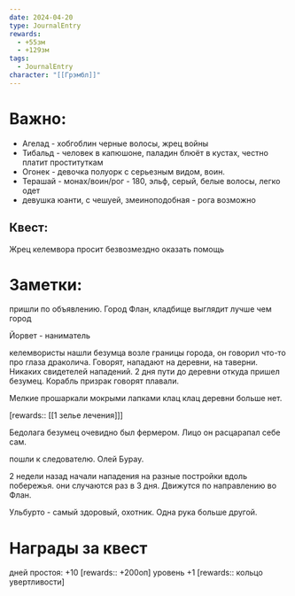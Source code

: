 ```yaml
---
date: 2024-04-20
type: JournalEntry
rewards:
  - +55зм
  - +129зм
tags:
  - JournalEntry
character: "[[Грэмбл]]"
---
```

# Важно:
- Агелад - хобгоблин черные волосы, жрец войны
- Тибальд - человек в капюшоне, паладин блюёт в кустах, честно платит проституткам
- Огонек - девочка полуорк с серьезным видом, воин.
- Терашай - монах/воин/рог - 180, эльф, серый, белые волосы, легко одет
- девушка юанти, с чешуей, змеиноподобная - рога возможно
## Квест:
Жрец келемвора просит безвозмездно оказать помощь
# Заметки:
пришли по объявлению.
Город Флан, кладбище выглядит лучше чем город

Йорвет - наниматель


келемвористы нашли безумца возле границы города, он говорил что-то про глаза драколича. Говорят, нападают на деревни, на таверни. Никаких свидетелей нападений. 2 дня пути до деревни откуда пришел безумец. Корабль призрак говорят плавали.

Мелкие прошаркали мокрыми лапками клац клац деревни больше нет.

[rewards:: [[1 зелье лечения]]]

Бедолага безумец очевидно был фермером. Лицо он расцарапал себе сам.

пошли к следователю. Олей Бурау. 

2 недели назад начали нападения на разные постройки вдоль побережья. они случаются раз в 3 дня. Движутся по направлению во Флан.

Ульбурто - самый здоровый, охотник. Одна рука больше другой.

# Награды за квест
дней простоя: +10
[rewards:: +200оп] уровень +1
[rewards:: кольцо увертливости]

